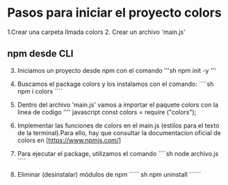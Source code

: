 # Pasos para iniciar el proyecto colors
1.Crear una carpeta llmada colors
2. Crear un archivo 'main.js'

## npm desde CLI
3. Iniciamos un proyecto desde npm con el comando '''sh
npm init -y
'''

4. Buscamos el package colors y los instalamos con el comando:
´´´´sh
npm i colors
´´´´

5. Dentro del archivo  'main.js' vamos a importar el paquete colors con la linea de codigo 
'''' javascript
const colors = require ("colors");

6. Implementar las funciones de colors en el main.js (estilos para el texto de la terminal).Para ello, hay que consultar la documentacion oficial de colors en [https://www.npmjs.com/]

7. Para ejecutar el package, utilizamos el comando
´´´´sh
node archivo.js
´´´´
8. Eliminar (desinstalar) módulos de npm
´´´´´
    sh
npm uninstall <nombre>
´´´´´´
